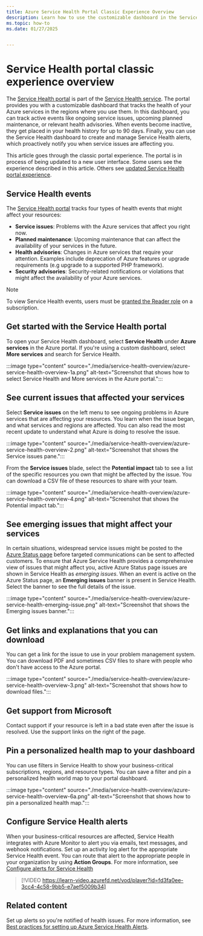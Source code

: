 ```yaml
---
title: Azure Service Health Portal Classic Experience Overview
description: Learn how to use the customizable dashboard in the Service Health portal to track the health of your Azure services in the regions where you use them. 
ms.topic: how-to
ms.date: 01/27/2025


---
```

# Service Health portal classic experience overview

The [Service Health portal](https://portal.azure.com/#view/Microsoft_Azure_Health/AzureHealthBrowseBlade/~/serviceIssues) is part of the [Service Health service](overview.md). The portal provides you with a customizable dashboard that tracks the health of your Azure services in the regions where you use them. In this dashboard, you can track active events like ongoing service issues, upcoming planned maintenance, or relevant health advisories. When events become inactive, they get placed in your health history for up to 90 days. Finally, you can use the Service Health dashboard to create and manage Service Health alerts, which proactively notify you when service issues are affecting you.

This article goes through the classic portal experience. The portal is in process of being updated to a new user interface. Some users see the experience described in this article. Others see [updated Service Health portal experience](service-health-portal-update.md).

## Service Health events

The [Service Health portal](https://portal.azure.com/#view/Microsoft_Azure_Health/AzureHealthBrowseBlade/~/serviceIssues) tracks four types of health events that might affect your resources:

- **Service issues**: Problems with the Azure services that affect you right now.
- **Planned maintenance**: Upcoming maintenance that can affect the availability of your services in the future.  
- **Health advisories**: Changes in Azure services that require your attention. Examples include deprecation of Azure features or upgrade requirements (e.g upgrade to a supported PHP framework).
- **Security advisories**: Security-related notifications or violations that might affect the availability of your Azure services.

> [!NOTE]
> To view Service Health events, users must be [granted the Reader role](/azure/role-based-access-control/role-assignments-portal) on a subscription.

## Get started with the Service Health portal

To open your Service Health dashboard, select **Service Health** under **Azure services** in the Azure portal. If you're using a custom dashboard, select **More services** and search for Service Health.

:::image type="content" source="./media/service-health-overview/azure-service-health-overview-1a.png" alt-text="Screenshot that shows how to select Service Health and More services in the Azure portal.":::

## See current issues that affected your services

Select **Service issues** on the left menu to see ongoing problems in Azure services that are affecting your resources. You learn when the issue began, and what services and regions are affected. You can also read the most recent update to understand what Azure is doing to resolve the issue.

:::image type="content" source="./media/service-health-overview/azure-service-health-overview-2.png" alt-text="Screenshot that shows the Service issues pane.":::

From the **Service issues** blade, select the **Potential impact** tab to see a list of the specific resources you own that might be affected by the issue. You can download a CSV file of these resources to share with your team.

:::image type="content" source="./media/service-health-overview/azure-service-health-overview-4.png" alt-text="Screenshot that shows the Potential impact tab.":::

## See emerging issues that might affect your services

In certain situations, widespread service issues might be posted to the [Azure Status page](https://azure.status.microsoft) before targeted communications can be sent to affected customers. To ensure that Azure Service Health provides a comprehensive view of issues that might affect you, active Azure Status page issues are shown in Service Health as *emerging issues*. When an event is active on the Azure Status page, an **Emerging issues** banner is present in Service Health. Select the banner to see the full details of the issue.

:::image type="content" source="./media/service-health-overview/azure-service-health-emerging-issue.png" alt-text="Screenshot that shows the Emerging issues banner.":::

## Get links and explanations that you can download

You can get a link for the issue to use in your problem management system. You can download PDF and sometimes CSV files to share with people who don't have access to the Azure portal.

:::image type="content" source="./media/service-health-overview/azure-service-health-overview-3.png" alt-text="Screenshot that shows how to download files.":::

## Get support from Microsoft

Contact support if your resource is left in a bad state even after the issue is resolved. Use the support links on the right of the page.  

## Pin a personalized health map to your dashboard

You can use filters in Service Health to show your business-critical subscriptions, regions, and resource types. You can save a filter and pin a personalized health world map to your portal dashboard.

:::image type="content" source="./media/service-health-overview/azure-service-health-overview-6a.png" alt-text="Screenshot that shows how to pin a personalized health map.":::

## Configure Service Health alerts

When your business-critical resources are affected, Service Health integrates with Azure Monitor to alert you via emails, text messages, and webhook notifications. Set up an activity log alert for the appropriate Service Health event. You can route that alert to the appropriate people in your organization by using **Action Groups**. For more information, see [Configure alerts for Service Health](./alerts-activity-log-service-notifications-portal.md)

>[!VIDEO https://learn-video.azurefd.net/vod/player?id=fd3fa0ee-3cc4-4c58-9bb5-e7aef5009b34]

## Related content

Set up alerts so you're notified of health issues. For more information, see [Best practices for setting up Azure Service Health Alerts](https://www.youtube.com/watch?v=k5d5ca8K6tc&list=PLLasX02E8BPBBSqygdRvlTnHfp1POwE8K&index=6&t=0s).

